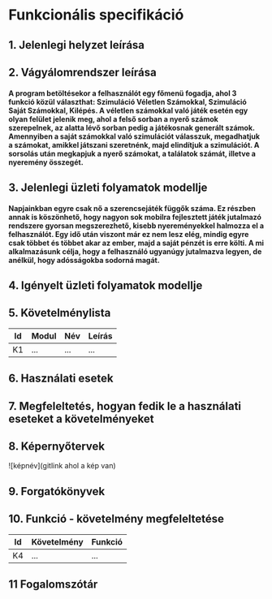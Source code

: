 # Funkcionális specifikáció
## 1. Jelenlegi helyzet leírása

## 2. Vágyálomrendszer leírása
#### A program betöltésekor a felhasználót egy főmenü fogadja, ahol 3 funkció közül választhat: Szimuláció Véletlen Számokkal, Szimuláció Saját Számokkal, Kilépés. A véletlen számokkal való játék esetén egy olyan felület jelenik meg, ahol a felső sorban a nyerő számok szerepelnek, az alatta lévő sorban pedig a játékosnak generált számok. Amennyiben a saját számokkal való szimulációt válasszuk, megadhatjuk a számokat, amikkel játszani szeretnénk, majd elindítjuk a szimulációt. A sorsolás után megkapjuk a nyerő számokat, a találatok számát, illetve a nyeremény összegét.

## 3. Jelenlegi üzleti folyamatok modellje
#### Napjainkban egyre csak nő a szerencsejáték függők száma. Ez részben annak is köszönhető, hogy nagyon sok mobilra fejlesztett játék jutalmazó rendszere gyorsan megszerezhető, kisebb nyereményekkel halmozza el a felhasználót. Egy idő után viszont már ez nem lesz elég, mindig egyre csak többet és többet akar az ember, majd a saját pénzét is erre költi. A mi alkalmazásunk célja, hogy a felhasználó ugyanúgy jutalmazva legyen, de anélkül, hogy adósságokba sodorná magát.

## 4. Igényelt üzleti folyamatok modellje

## 5. Követelménylista

| Id | Modul | Név | Leírás |
| :---: | --- | --- | --- |
| K1 | ...| ... | ... |

## 6. Használati esetek

## 7. Megfeleltetés, hogyan fedik le a használati eseteket a követelményeket

## 8. Képernyőtervek

![képnév](gitlink ahol a kép van)

## 9. Forgatókönyvek

## 10. Funkció - követelmény megfeleltetése

| Id | Követelmény | Funkció |
| :---: | --- | --- |
| K4 | ... | ... |

## 11 Fogalomszótár
